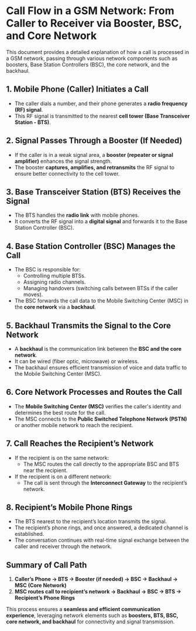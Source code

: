 # Call Flow in a GSM Network: From Caller to Receiver via Booster, BSC, and Core Network

This document provides a detailed explanation of how a call is processed in a GSM network, passing through various network components such as boosters, Base Station Controllers (BSC), the core network, and the backhaul.

## 1. Mobile Phone (Caller) Initiates a Call
- The caller dials a number, and their phone generates a **radio frequency (RF) signal**.
- This RF signal is transmitted to the nearest **cell tower (Base Transceiver Station - BTS)**.

## 2. Signal Passes Through a Booster (If Needed)
- If the caller is in a weak signal area, a **booster (repeater or signal amplifier)** enhances the signal strength.
- The booster **captures, amplifies, and retransmits** the RF signal to ensure better connectivity to the cell tower.

## 3. Base Transceiver Station (BTS) Receives the Signal
- The BTS handles the **radio link** with mobile phones.
- It converts the RF signal into a **digital signal** and forwards it to the Base Station Controller (BSC).

## 4. Base Station Controller (BSC) Manages the Call
- The BSC is responsible for:
  - Controlling multiple BTSs.
  - Assigning radio channels.
  - Managing handovers (switching calls between BTSs if the caller moves).
- The BSC forwards the call data to the Mobile Switching Center (MSC) in the **core network** via a **backhaul**.

## 5. Backhaul Transmits the Signal to the Core Network
- A **backhaul** is the communication link between the **BSC and the core network**.
- It can be wired (fiber optic, microwave) or wireless.
- The backhaul ensures efficient transmission of voice and data traffic to the Mobile Switching Center (MSC).

## 6. Core Network Processes and Routes the Call
- The **Mobile Switching Center (MSC)** verifies the caller's identity and determines the best route for the call.
- The MSC connects to the **Public Switched Telephone Network (PSTN)** or another mobile network to reach the recipient.

## 7. Call Reaches the Recipient’s Network
- If the recipient is on the same network:
  - The MSC routes the call directly to the appropriate BSC and BTS near the recipient.
- If the recipient is on a different network:
  - The call is sent through the **Interconnect Gateway** to the recipient’s network.

## 8. Recipient’s Mobile Phone Rings
- The BTS nearest to the recipient’s location transmits the signal.
- The recipient’s phone rings, and once answered, a dedicated channel is established.
- The conversation continues with real-time signal exchange between the caller and receiver through the network.

## Summary of Call Path
1. **Caller’s Phone → BTS → Booster (if needed) → BSC → Backhaul → MSC (Core Network)**  
2. **MSC routes call to recipient’s network → Backhaul → BSC → BTS → Recipient’s Phone Rings**  

This process ensures a **seamless and efficient communication experience**, leveraging network elements such as **boosters, BTS, BSC, core network, and backhaul** for connectivity and signal transmission.